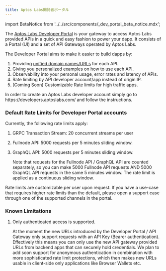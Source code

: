 ```yaml
---
title: Aptos Labs開発者ポータル
---
```


import BetaNotice from '../../src/components/_dev_portal_beta_notice.mdx';

<BetaNotice />

The [Aptos Labs Developer Portal](https://developers.aptoslabs.com) is your gateway to access Aptos Labs provided APIs in a quick and easy fashion to power your dapp.
It consists of a Portal (UI) and a set of API Gateways operated by Aptos Labs.

The Developer Portal aims to make it easier to build dapps by:

1. Providing [unified domain names/URLs](../nodes/networks.md) for each API.
2. Giving you personalized examples on how to use each API.
3. Observability into your personal usage, error rates and latency of APIs.
4. Rate limiting by API developer account/app instead of origin IP.
5. (Coming Soon) Customizable Rate limits for high traffic apps.

In order to create an Aptos Labs developer account simply go to https\://developers.aptoslabs.com/ and follow the instructions.

### Default Rate Limits for Developer Portal accounts

Currently, the following rate limits apply:

1. GRPC Transaction Stream: 20 concurrent streams per user
2. Fullnode API: 5000 requests per 5 minutes sliding window.
3. GraphQL API: 5000 requests per 5 minutes sliding window.

   Note that requests for the Fullnode API / GraphQL API are counted separately, so you can make 5000 Fullnode API requests AND 5000 GraphQL API requests in the same 5 minutes window. The rate limit is applied as a continuous sliding window.

Rate limits are customizable per user upon request. If you have a use-case that requires higher rate limits than the default, please open a support case through one of the supported channels in the portal.

### Known Limitations

1. Only authenticated access is supported.

   At the moment the new URLs introduced by the Developer Portal / API Gateway only support requests with an API Key (Bearer authentication).
   Effectively this means you can only use the new API gateway provided URLs from backend apps that can securely hold credentials.
   We plan to add soon support for anonymous authentication in combination with more sophisticated rate limit protections, which then makes new URLs usable in client-side only applications like Browser Wallets etc.
